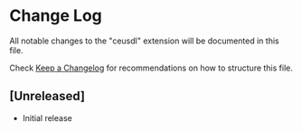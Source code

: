 # Change Log
All notable changes to the "ceusdl" extension will be documented in this file.

Check [Keep a Changelog](http://keepachangelog.com/) for recommendations on how to structure this file.

## [Unreleased]
- Initial release